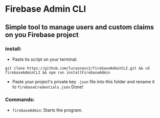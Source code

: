 # Firebase Admin CLI
## Simple tool to manage users and custom claims on you Firebase project

### install:

- Paste tis script on your terminal.
```
git clone https://github.com/lucasnasc2/firebaseAdminCLI.git && cd firebaseAdminCLI && npm run installFirebaseAdmin
```
- Paste your project's private key `.json` file into this folder and rename it to `firebaseCredentials.json`
Done!

### Commands:
- `firebaseAdmin`: Starts the program.
